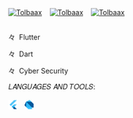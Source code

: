 <a href="https://twitter.com/Tolbaax" rel="nofollow"><img align="center" src="https://raw.githubusercontent.com/rahuldkjain/github-profile-readme-generator/master/src/images/icons/Social/twitter.svg" alt="Tolbaax" height="25" width="25" style="max-width: 100%;"></a> &nbsp;&nbsp;
<a href="https://linkedin.com/in/Tolbaax" rel="nofollow"><img align="center" src="https://raw.githubusercontent.com/rahuldkjain/github-profile-readme-generator/master/src/images/icons/Social/linked-in-alt.svg" alt="Tolbaax" height="25" width="25" style="max-width: 100%;"></a> &nbsp;&nbsp;
<a href="https://fb.com/Tolbaax" rel="nofollow"><img align="center" src="https://raw.githubusercontent.com/rahuldkjain/github-profile-readme-generator/master/src/images/icons/Social/facebook.svg" alt="Tolbaax" height="25" width="25" style="max-width: 100%;"></a> &nbsp;&nbsp;
</a><br><br>
  <p>々&nbsp;&nbsp;Flutter</p>
  <p>々&nbsp;&nbsp;Dart</p>
  <p>々&nbsp;&nbsp;Cyber Security</p>
𝐿𝐴𝑁𝐺𝑈𝐴𝐺𝐸𝑆 𝐴𝑁𝐷 𝑇𝑂𝑂𝐿𝑆:
<br><br>
<a target="_blank" rel="noopener noreferrer" href="https://flutter.dev/"><img height="20" src="https://raw.githubusercontent.com/github/explore/80688e429a7d4ef2fca1e82350fe8e3517d3494d/topics/flutter/flutter.png" style="max-width: 100%;"></a>&nbsp;&nbsp;
<a target="_blank" rel="noopener noreferrer" href="https://dart.dev/"><img height="20" src="https://raw.githubusercontent.com/github/explore/80688e429a7d4ef2fca1e82350fe8e3517d3494d/topics/dart/dart.png" style="max-width: 100%;"></a>
